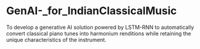 # GenAI-_for_IndianClassicalMusic
To develop a generative AI solution powered by LSTM-RNN to automatically convert classical piano tunes into harmonium renditions while retaining the unique characteristics of the instrument.
